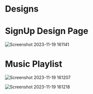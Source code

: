 # Designs

# SignUp Design Page
![Screenshot 2023-11-19 161141](https://github.com/Aryaa-Prangya/Designs/assets/138790828/bf50df33-24c9-4b14-ae0c-66a0c3b8a6a8)

# Music Playlist 
![Screenshot 2023-11-19 161207](https://github.com/Aryaa-Prangya/Designs/assets/138790828/f5f8ca51-f1a9-498c-8616-0bd01741b750)

![Screenshot 2023-11-19 161218](https://github.com/Aryaa-Prangya/Designs/assets/138790828/9fe4e190-92b6-4f71-bfc1-8918370be5d3)

